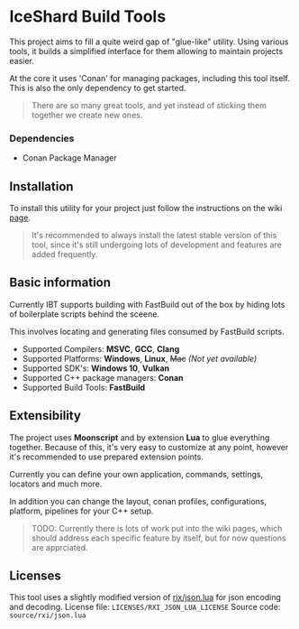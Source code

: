 # IceShard Build Tools

This project aims to fill a quite weird gap of "glue-like" utility. Using various tools, it builds a simplified interface for them allowing to maintain projects easier.

At the core it uses 'Conan' for managing packages, including this tool itself. This is also the only dependency to get started.

> There are so many great tools, and yet instead of sticking them together we create new ones.

### Dependencies
- Conan Package Manager

## Installation
To install this utility for your project just follow the instructions on the wiki [page](/iceshard-engine/ice-build-tools/wiki/Project-Setup).

> It's recommended to always install the latest stable version of this tool, since it's still undergoing lots of development and features are added frequently.

## Basic information

Currently IBT supports building with FastBuild out of the box by hiding lots of boilerplate scripts behind the sceene.

This involves locating and generating files consumed by FastBuild scripts.
- Supported Compilers: **MSVC**, **GCC**, **Clang**
- Supported Platforms: **Windows**, **Linux**, ~~Mac~~ *(Not yet available)*
- Supported SDK's: **Windows 10**, **Vulkan**
- Supported C++ package managers: **Conan**
- Supported Build Tools: **FastBuild**

## Extensibility

The project uses **Moonscript** and by extension **Lua** to glue everything together. Because of this, it's very easy to customize at any point, however it's recommended to use prepared extension points.

Currently you can define your own application, commands, settings, locators and much more.

In addition you can change the layout, conan profiles, configurations, platform, pipelines for your C++ setup.

> TODO: Currently there is lots of work put into the wiki pages, which should address each specific feature by itself, but for now questions are apprciated.


## Licenses

This tool uses a slightly modified version of [rix/json.lua](https://github.com/rxi/json.lua/) for json encoding and decoding.
License file: `LICENSES/RXI_JSON_LUA_LICENSE`
Source code: `source/rxi/json.lua`
